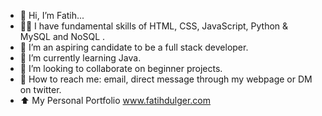 - 👋 Hi, I’m Fatih...
- 🧑‍🎓 I have fundamental skills of HTML, CSS, JavaScript, Python & MySQL and NoSQL .
- 👀 I’m an aspiring candidate to be a full stack developer.
- 🌱 I’m currently learning Java.
- 💞️ I’m looking to collaborate on beginner projects. 
- 📩 How to reach me: email, direct message through my webpage or DM on twitter. 
- ⬆️ My Personal Portfolio www.fatihdulger.com

<!---
fatihdulger/fatihdulger is a ✨ special ✨ repository because its `README.md` (this file) appears on your GitHub profile.
You can click the Preview link to take a look at your changes.
--->

